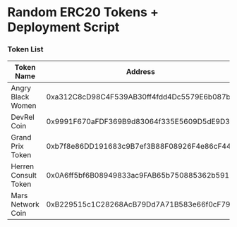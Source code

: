 # Random ERC20 Tokens + Deployment Script

### Token List

| Token Name| Address|
------------|--------|
|Angry Black Women | 0xa312C8cD98C4F539AB30ff4fdd4Dc5579E6b087b |
| DevRel Coin | 0x9991F670aFDF369B9d83064f335E5609D5dE9D3F|
|Grand Prix Token | 0xb7f8e86DD191683c9B7ef3B88F08926F4e86cF44 |
|Herren Consult Token | 0x0A6ff5bf6B08949833ac9FAB65b750885362b591 |
| Mars Network Coin | 0xB229515c1C28268AcB79Dd7A71B583e66f0cF797 |